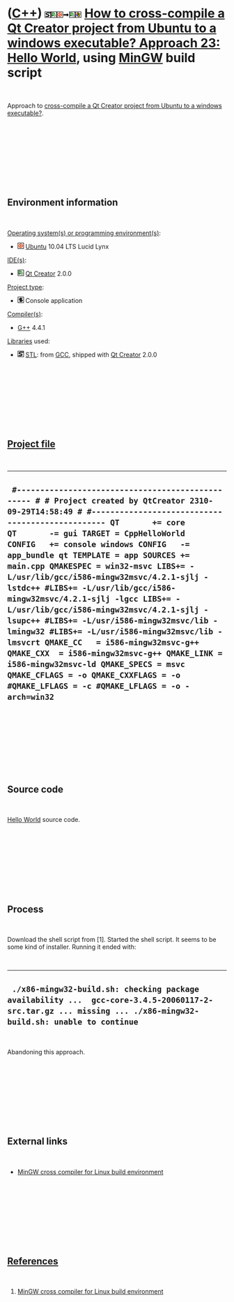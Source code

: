 



 

 

 

 

 

([C++](Cpp.htm)) ![STL](PicStl.png)![Qt Creator](PicQtCreator.png)![Ubuntu](PicUbuntu.png)![to](PicTo.png)![Qt Creator](PicQtCreator.png)![Windows](PicWindows.png) [How to cross-compile a Qt Creator project from Ubuntu to a windows executable? Approach 23: Hello World](CppQtCrosscompileToWindowsExample23.htm), using [MinGW](CppMinGw.htm) build script
================================================================================================================================================================================================================================================================================================================================================================

 

Approach to [cross-compile a Qt Creator project from Ubuntu to a windows
executable?](CppQtCrosscompileToWindows.htm).

 

 

 

 

 

Environment information
-----------------------

 

[Operating system(s) or programming environment(s)](CppOs.htm):

-   ![Ubuntu](PicUbuntu.png) [Ubuntu](CppUbuntu.htm) 10.04 LTS Lucid
    Lynx

[IDE(s)](CppIde.htm):

-   ![Qt Creator](PicQtCreator.png) [Qt Creator](CppQtCreator.htm) 2.0.0

[Project type](CppQtProjectType.htm):

-   ![console](PicConsole.png) Console application

[Compiler(s)](CppCompiler.htm):

-   [G++](CppGpp.htm) 4.4.1

[Libraries](CppLibrary.htm) used:

-   ![STL](PicStl.png) [STL](CppStl.htm): from [GCC](CppGcc.htm),
    shipped with [Qt Creator](CppQt.htm) 2.0.0

 

 

 

 

 

[Project file](CppQtProjectFile.htm)
------------------------------------

 

  -----------------------------------------------------------------------------------------------------------------------------------------------------------------------------------------------------------------------------------------------------------------------------------------------------------------------------------------------------------------------------------------------------------------------------------------------------------------------------------------------------------------------------------------------------------------------------------------------------------------------------------------------------------------------------------------------------------------------------------------------------------------------------------------------------------------------------------
  ` #------------------------------------------------- # # Project created by QtCreator 2310-09-29T14:58:49 # #------------------------------------------------- QT       += core QT       -= gui TARGET = CppHelloWorld CONFIG   += console windows CONFIG   -= app_bundle qt TEMPLATE = app SOURCES += main.cpp QMAKESPEC = win32-msvc LIBS+= -L/usr/lib/gcc/i586-mingw32msvc/4.2.1-sjlj -lstdc++ #LIBS+= -L/usr/lib/gcc/i586-mingw32msvc/4.2.1-sjlj -lgcc LIBS+= -L/usr/lib/gcc/i586-mingw32msvc/4.2.1-sjlj -lsupc++ #LIBS+= -L/usr/i586-mingw32msvc/lib -lmingw32 #LIBS+= -L/usr/i586-mingw32msvc/lib -lmsvcrt QMAKE_CC   = i586-mingw32msvc-g++ QMAKE_CXX  = i586-mingw32msvc-g++ QMAKE_LINK = i586-mingw32msvc-ld QMAKE_SPECS = msvc QMAKE_CFLAGS = -o QMAKE_CXXFLAGS = -o #QMAKE_LFLAGS = -c #QMAKE_LFLAGS = -o -arch=win32`
  -----------------------------------------------------------------------------------------------------------------------------------------------------------------------------------------------------------------------------------------------------------------------------------------------------------------------------------------------------------------------------------------------------------------------------------------------------------------------------------------------------------------------------------------------------------------------------------------------------------------------------------------------------------------------------------------------------------------------------------------------------------------------------------------------------------------------------------

 

 

 

 

 

Source code
-----------

 

[Hello World](CppHelloWorld.htm) source code.

 

 

 

 

 

Process
-------

 

Download the shell script from \[1\]. Started the shell script. It seems
to be some kind of installer. Running it ended with:

 

  ---------------------------------------------------------------------------------------------------------------------------------------------------------------
  ` ./x86-mingw32-build.sh: checking package availability ...  gcc-core-3.4.5-20060117-2-src.tar.gz ... missing ... ./x86-mingw32-build.sh: unable to continue`
  ---------------------------------------------------------------------------------------------------------------------------------------------------------------

 

Abandoning this approach.

 

 

 

 

 

External links
--------------

 

-   [MinGW cross compiler for Linux build
    environment](http://www.mingw.org/wiki/LinuxCrossMinGW)

 

 

 

 

 

[References](CppReferences.htm)
-------------------------------

 

1.  [MinGW cross compiler for Linux build
    environment](http://www.mingw.org/wiki/LinuxCrossMinGW)

 

 

 

 

 





 



